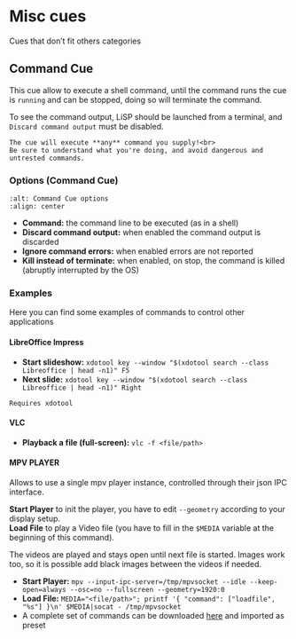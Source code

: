 # Misc cues

Cues that don’t fit others categories

## Command Cue

This cue allow to execute a shell command, until the command runs the cue is
`running` and can be stopped, doing so will terminate the command.

To see the command output, LiSP should be launched from a terminal, and
`Discard command output` must be disabled.

```{danger}
The cue will execute **any** command you supply!<br>
Be sure to understand what you're doing, and avoid dangerous and untrested commands.
```

### Options (Command Cue)

```{image} ../_static/command_cue_options.png
:alt: Command Cue options
:align: center
```

* **Command:** the command line to be executed (as in a shell)
* **Discard command output:** when enabled the command output is discarded
* **Ignore command errors:** when enabled errors are not reported
* **Kill instead of terminate:** when enabled, on stop, the command is killed (abruptly interrupted by the OS)

### Examples

Here you can find some examples of commands to control other applications

#### LibreOffice Impress

* **Start slideshow:** `xdotool key --window "$(xdotool search --class Libreoffice | head -n1)" F5`
* **Next slide:** `xdotool key --window "$(xdotool search --class Libreoffice | head -n1)" Right`

```{note}
Requires xdotool
```

#### VLC

* **Playback a file (full-screen):** `vlc -f <file/path>`

#### MPV PLAYER

Allows to use a single mpv player instance, controlled through their json IPC interface.

**Start Player** to init the player, you have to edit `--geometry` according
to your display setup.<br>
**Load File** to play a Video file (you have to fill in the `$MEDIA` variable at the beginning of this command).

The videos are played and stays open until next file is started.
Images work too, so it is possible add black images between the videos if needed.

* **Start Player:** `mpv --input-ipc-server=/tmp/mpvsocket --idle --keep-open=always --osc=no --fullscreen --geometry=1920:0`
* **Load File:** `MEDIA="<file/path>"; printf '{ "command": ["loadfile", "%s"] }\n' $MEDIA|socat - /tmp/mpvsocket`
* A complete set of commands can be downloaded <a href="https://www.dropbox.com/sh/dnkqk84u16f67gi/AAC55CbOsG-m9Z2-uckskQDHa?dl=0" target="_blank">here</a> and imported as preset

